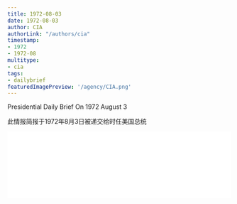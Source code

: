 ```yaml
---
title: 1972-08-03
date: 1972-08-03
author: CIA 
authorLink: "/authors/cia"
timestamp: 
- 1972
- 1972-08
multitype: 
- cia
tags: 
- dailybrief
featuredImagePreview: '/agency/CIA.png'
---
```



Presidential Daily Brief On 1972 August 3

此情报简报于1972年8月3日被递交给时任美国总统

<!--more-->





<div id="over" style="width:100%; overflow:hidden"> <iframe id="sFrame" name="sFrame" frameborder="no" border="0"  allowfullscreen marginwidth="0" scrolling="no" src = " /CIA/1972-08-03.html "  style = " position:absulute; width: 806px; top: 300;" > </iframe> </div>